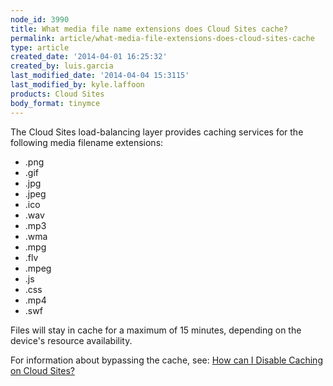 ```yaml
---
node_id: 3990
title: What media file name extensions does Cloud Sites cache?
permalink: article/what-media-file-extensions-does-cloud-sites-cache
type: article
created_date: '2014-04-01 16:25:32'
created_by: luis.garcia
last_modified_date: '2014-04-04 15:3115'
last_modified_by: kyle.laffoon
products: Cloud Sites
body_format: tinymce
---
```


The Cloud Sites load-balancing layer provides caching services for the
following media filename extensions:

-   .png
-   .gif
-   .jpg
-   .jpeg
-   .ico
-   .wav
-   .mp3
-   .wma
-   .mpg
-   .flv
-   .mpeg
-   .js
-   .css
-   .mp4
-   .swf

Files will stay in cache for a maximum of 15 minutes, depending on the
device's resource availability.

For information about bypassing the cache, see: [How can I Disable
Caching on Cloud
Sites?](http://www.rackspace.com/knowledge_center/article/how-can-i-disable-caching-on-cloud-sites)

